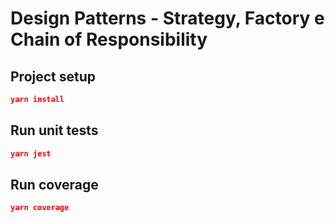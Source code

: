 # Design Patterns - Strategy, Factory e Chain of Responsibility

## Project setup

``` json
yarn install
```

## Run unit tests

``` json
yarn jest
```

## Run coverage

``` json
yarn coverage
```
